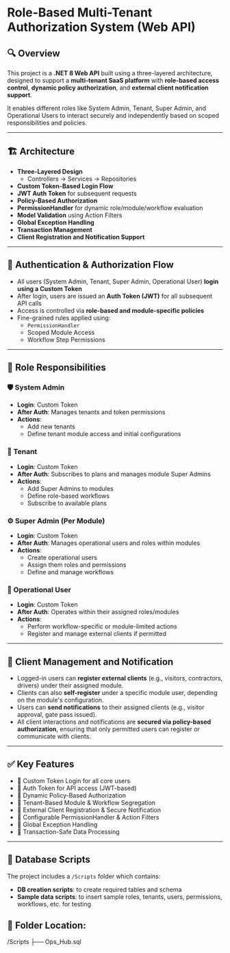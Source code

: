 # Role-Based Multi-Tenant Authorization System (Web API)

## 🔍 Overview

This project is a **.NET 8 Web API** built using a three-layered architecture, designed to support a **multi-tenant SaaS platform** with **role-based access control**, **dynamic policy authorization**, and **external client notification support**.

It enables different roles like System Admin, Tenant, Super Admin, and Operational Users to interact securely and independently based on scoped responsibilities and policies.

---

## 🏗️ Architecture

- **Three-Layered Design**
  - Controllers → Services → Repositories
- **Custom Token-Based Login Flow**
- **JWT Auth Token** for subsequent requests
- **Policy-Based Authorization**
- **PermissionHandler** for dynamic role/module/workflow evaluation
- **Model Validation** using Action Filters
- **Global Exception Handling**
- **Transaction Management**
- **Client Registration and Notification Support**

---

## 🔐 Authentication & Authorization Flow

- All users (System Admin, Tenant, Super Admin, Operational User) **login using a Custom Token**
- After login, users are issued an **Auth Token (JWT)** for all subsequent API calls
- Access is controlled via **role-based and module-specific policies**
- Fine-grained rules applied using:
  - `PermissionHandler`
  - Scoped Module Access
  - Workflow Step Permissions

---

## 👥 Role Responsibilities

### 🛡️ System Admin
- **Login**: Custom Token
- **After Auth**: Manages tenants and token permissions
- **Actions**:
  - Add new tenants
  - Define tenant module access and initial configurations

### 🏢 Tenant
- **Login**: Custom Token
- **After Auth**: Subscribes to plans and manages module Super Admins
- **Actions**:
  - Add Super Admins to modules
  - Define role-based workflows
  - Subscribe to available plans

### ⚙️ Super Admin (Per Module)
- **Login**: Custom Token
- **After Auth**: Manages operational users and roles within modules
- **Actions**:
  - Create operational users
  - Assign them roles and permissions
  - Define and manage workflows

### 👷 Operational User
- **Login**: Custom Token
- **After Auth**: Operates within their assigned roles/modules
- **Actions**:
  - Perform workflow-specific or module-limited actions
  - Register and manage external clients if permitted

---

## 👥 Client Management and Notification

- Logged-in users can **register external clients** (e.g., visitors, contractors, drivers) under their assigned module.
- Clients can also **self-register** under a specific module user, depending on the module's configuration.
- Users can **send notifications** to their assigned clients (e.g., visitor approval, gate pass issued).
- All client interactions and notifications are **secured via policy-based authorization**, ensuring that only permitted users can register or communicate with clients.

---

## ✅ Key Features

- 🔐 Custom Token Login for all core users
- 🪪 Auth Token for API access (JWT-based)
- 🧠 Dynamic Policy-Based Authorization
- 🏢 Tenant-Based Module & Workflow Segregation
- 👥 External Client Registration & Secure Notification
- 🧩 Configurable PermissionHandler & Action Filters
- 🚨 Global Exception Handling
- 🔄 Transaction-Safe Data Processing

---

## 📄 Database Scripts

The project includes a `/Scripts` folder which contains:

- **DB creation scripts**: to create required tables and schema
- **Sample data scripts**: to insert sample roles, tenants, users, permissions, workflows, etc. for testing

## 📁 Folder Location:
/Scripts
├── Ops_Hub.sql
